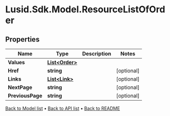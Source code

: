 # Lusid.Sdk.Model.ResourceListOfOrder

## Properties

Name | Type | Description | Notes
------------ | ------------- | ------------- | -------------
**Values** | [**List&lt;Order&gt;**](Order.md) |  | 
**Href** | **string** |  | [optional] 
**Links** | [**List&lt;Link&gt;**](Link.md) |  | [optional] 
**NextPage** | **string** |  | [optional] 
**PreviousPage** | **string** |  | [optional] 

[Back to Model list](../README.md#documentation-for-models) &#8226; [Back to API list](../README.md#documentation-for-api-endpoints) &#8226; [Back to README](../README.md)

